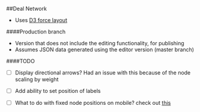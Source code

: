 ##Deal Network

- Uses <a href="https://github.com/mbostock/d3/wiki/Force-Layout" target="_blank">D3 force layout</a>

####Production branch
- Version that does not include the editing functionality, for publishing
- Assumes JSON data generated using the editor version (master branch)

####TODO
- [ ] Display directional arrows? Had an issue with this because of the node scaling by weight
- [ ] Add ability to set position of labels
- [ ] What to do with fixed node positions on mobile? check out <a href="https://www.dashingd3js.com/dynamic-svg-coordinate-space">this</a>

